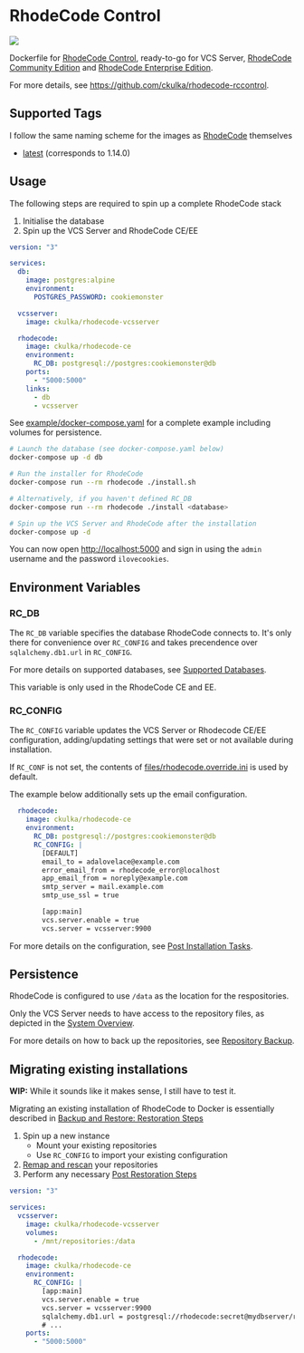 # RhodeCode Control

[![](https://images.microbadger.com/badges/version/ckulka/rhodecode-rccontrol.svg)](https://github.com/ckulka/rhodecode-rccontrol "Get your own version badge on microbadger.com")

Dockerfile for [RhodeCode Control](https://docs.rhodecode.com/RhodeCode-Control/), ready-to-go for VCS Server, [RhodeCode Community Edition](https://rhodecode.com/open-source) and [RhodeCode Enterprise Edition](https://docs.rhodecode.com/RhodeCode-Enterprise/).

For more details, see <https://github.com/ckulka/rhodecode-rccontrol>.

## Supported Tags

I follow the same naming scheme for the images as [RhodeCode](https://docs.rhodecode.com/RhodeCode-Control/release-notes/release-notes.html) themselves

- [latest](https://github.com/ckulka/rhodecode-rccontrol/tree/master) (corresponds to 1.14.0)

## Usage

The following steps are required to spin up a complete RhodeCode stack

1. Initialise the database
1. Spin up the VCS Server and RhodeCode CE/EE

```yaml
version: "3"

services:
  db:
    image: postgres:alpine
    environment:
      POSTGRES_PASSWORD: cookiemonster

  vcsserver:
    image: ckulka/rhodecode-vcsserver

  rhodecode:
    image: ckulka/rhodecode-ce
    environment:
      RC_DB: postgresql://postgres:cookiemonster@db
    ports:
      - "5000:5000"
    links:
      - db
      - vcsserver
```

See [example/docker-compose.yaml](https://github.com/ckulka/rhodecode-rccontrol/blob/master/example/docker-compose.yaml) for a complete example including volumes for persistence.

```bash
# Launch the database (see docker-compose.yaml below)
docker-compose up -d db

# Run the installer for RhodeCode
docker-compose run --rm rhodecode ./install.sh

# Alternatively, if you haven't defined RC_DB
docker-compose run --rm rhodecode ./install <database>

# Spin up the VCS Server and RhodeCode after the installation
docker-compose up -d
```

You can now open <http://localhost:5000> and sign in using the `admin` username and the password `ilovecookies`.

## Environment Variables

### RC_DB

The `RC_DB` variable specifies the database RhodeCode connects to.
It's only there for convenience over `RC_CONFIG` and takes precendence over `sqlalchemy.db1.url` in `RC_CONFIG`.

For more details on supported databases, see [Supported Databases](https://docs.rhodecode.com/RhodeCode-Enterprise/install/install-database.html).

This variable is only used in the RhodeCode CE and EE.

### RC_CONFIG

The `RC_CONFIG` variable updates the VCS Server or Rhodecode CE/EE configuration, adding/updating settings that were set or not available during installation.

If `RC_CONF` is not set, the contents of [files/rhodecode.override.ini](https://github.com/ckulka/rhodecode-rccontrol/blob/master/files/rhodecode.override.ini) is used by default.

The example below additionally sets up the email configuration.

```yaml
  rhodecode:
    image: ckulka/rhodecode-ce
    environment:
      RC_DB: postgresql://postgres:cookiemonster@db
      RC_CONFIG: |
        [DEFAULT]
        email_to = adalovelace@example.com
        error_email_from = rhodecode_error@localhost
        app_email_from = noreply@example.com
        smtp_server = mail.example.com
        smtp_use_ssl = true

        [app:main]
        vcs.server.enable = true
        vcs.server = vcsserver:9900
```

For more details on the configuration, see [Post Installation Tasks](https://docs.rhodecode.com/RhodeCode-Enterprise/install/install-steps.html).

## Persistence

RhodeCode is configured to use `/data` as the location for the respositories.

Only the VCS Server needs to have access to the repository files, as depicted in the [System Overview](https://docs.rhodecode.com/RhodeCode-Enterprise/admin/system-overview.html).

For more details on how to back up the repositories, see [Repository Backup](https://docs.rhodecode.com/RhodeCode-Enterprise/admin/backup-restore.html#repository-backup).

## Migrating existing installations

**WIP:** While it sounds like it makes sense, I still have to test it.

Migrating an existing installation of RhodeCode to Docker is essentially described in [Backup and Restore: Restoration Steps](https://docs.rhodecode.com/RhodeCode-Enterprise/admin/backup-restore.html#restoration-steps)

1. Spin up a new instance
    - Mount your existing repositories
    - Use `RC_CONFIG` to import your existing configuration
1. [Remap and rescan](https://docs.rhodecode.com/RhodeCode-Enterprise/admin/admin-tricks.html#remap-rescan) your repositories
1. Perform any necessary [Post Restoration Steps](https://docs.rhodecode.com/RhodeCode-Enterprise/admin/backup-restore.html#post-restoration-steps)

```yaml
version: "3"

services:
  vcsserver:
    image: ckulka/rhodecode-vcsserver
    volumes:
      - /mnt/repositories:/data

  rhodecode:
    image: ckulka/rhodecode-ce
    environment:
      RC_CONFIG: |
        [app:main]
        vcs.server.enable = true
        vcs.server = vcsserver:9900
        sqlalchemy.db1.url = postgresql://rhodecode:secret@mydbserver/rhodecode
        # ...
    ports:
      - "5000:5000"
```